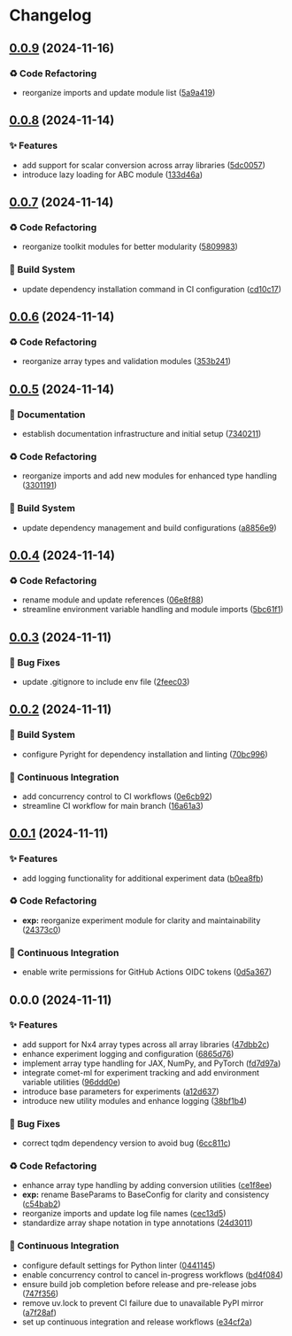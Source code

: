 # Changelog

## [0.0.9](https://github.com/liblaf/python-toolkit/compare/v0.0.8...v0.0.9) (2024-11-16)


### ♻ Code Refactoring

* reorganize imports and update module list ([5a9a419](https://github.com/liblaf/python-toolkit/commit/5a9a41934f5271b6888cc5658482ec85a0b281de))

## [0.0.8](https://github.com/liblaf/python-toolkit/compare/v0.0.7...v0.0.8) (2024-11-14)


### ✨ Features

* add support for scalar conversion across array libraries ([5dc0057](https://github.com/liblaf/python-toolkit/commit/5dc0057ad51886279bdf814c32f2c9e9aea18e55))
* introduce lazy loading for ABC module ([133d46a](https://github.com/liblaf/python-toolkit/commit/133d46add64d1988386554038ace106ab7d02625))

## [0.0.7](https://github.com/liblaf/python-toolkit/compare/v0.0.6...v0.0.7) (2024-11-14)


### ♻ Code Refactoring

* reorganize toolkit modules for better modularity ([5809983](https://github.com/liblaf/python-toolkit/commit/5809983ee4b21dec1141ef5b5c568e48199c5e0e))


### 👷 Build System

* update dependency installation command in CI configuration ([cd10c17](https://github.com/liblaf/python-toolkit/commit/cd10c1722e3dae97ad3201c2c6eb25574bd7e8ce))

## [0.0.6](https://github.com/liblaf/python-toolkit/compare/v0.0.5...v0.0.6) (2024-11-14)


### ♻ Code Refactoring

* reorganize array types and validation modules ([353b241](https://github.com/liblaf/python-toolkit/commit/353b2418b8fd61ea29d1abb19041a8de30c2403f))

## [0.0.5](https://github.com/liblaf/python-toolkit/compare/v0.0.4...v0.0.5) (2024-11-14)


### 📝 Documentation

* establish documentation infrastructure and initial setup ([7340211](https://github.com/liblaf/python-toolkit/commit/73402118e80a514f4748e0622157a23597b78385))


### ♻ Code Refactoring

* reorganize imports and add new modules for enhanced type handling ([3301191](https://github.com/liblaf/python-toolkit/commit/330119116362406bb125ed6ef3ea702b48d14274))


### 👷 Build System

* update dependency management and build configurations ([a8856e9](https://github.com/liblaf/python-toolkit/commit/a8856e97448cebb9a9c0425d113231575ac1d754))

## [0.0.4](https://github.com/liblaf/python-toolkit/compare/v0.0.3...v0.0.4) (2024-11-14)


### ♻ Code Refactoring

* rename module and update references ([06e8f88](https://github.com/liblaf/python-toolkit/commit/06e8f886445c5cbb893df8986c99487379d8a2cb))
* streamline environment variable handling and module imports ([5bc61f1](https://github.com/liblaf/python-toolkit/commit/5bc61f1883a4f0ebf2628d0470b5f19457377cfa))

## [0.0.3](https://github.com/liblaf/python-toolkit/compare/v0.0.2...v0.0.3) (2024-11-11)


### 🐛 Bug Fixes

* update .gitignore to include env file ([2feec03](https://github.com/liblaf/python-toolkit/commit/2feec03a36ec2b52b7f1923c27fc8c75616c5c46))

## [0.0.2](https://github.com/liblaf/python-toolkit/compare/v0.0.1...v0.0.2) (2024-11-11)


### 👷 Build System

* configure Pyright for dependency installation and linting ([70bc996](https://github.com/liblaf/python-toolkit/commit/70bc996c89a09f0eeb27a27a0ce09e5cd7ca139f))


### 🔧 Continuous Integration

* add concurrency control to CI workflows ([0e6cb92](https://github.com/liblaf/python-toolkit/commit/0e6cb92a65c821e699633e410f94a8953d66d19b))
* streamline CI workflow for main branch ([16a61a3](https://github.com/liblaf/python-toolkit/commit/16a61a390fba3f2b8c2717f096f3aa332cde9b4c))

## [0.0.1](https://github.com/liblaf/python-toolkit/compare/v0.0.0...v0.0.1) (2024-11-11)


### ✨ Features

* add logging functionality for additional experiment data ([b0ea8fb](https://github.com/liblaf/python-toolkit/commit/b0ea8fb1e4845e9f198d365c5226fd0777ebfcd2))


### ♻ Code Refactoring

* **exp:** reorganize experiment module for clarity and maintainability ([24373c0](https://github.com/liblaf/python-toolkit/commit/24373c03cefa8743d9e52f2e6389bff18238879d))


### 🔧 Continuous Integration

* enable write permissions for GitHub Actions OIDC tokens ([0d5a367](https://github.com/liblaf/python-toolkit/commit/0d5a3671b291f9de61f1c2bbdb5807d518681964))

## 0.0.0 (2024-11-11)


### ✨ Features

* add support for Nx4 array types across all array libraries ([47dbb2c](https://github.com/liblaf/python-toolkit/commit/47dbb2c222a4e0225e5a6a5d7aad091f4db253d3))
* enhance experiment logging and configuration ([6865d76](https://github.com/liblaf/python-toolkit/commit/6865d769c9e0ea5a8dd0d49ea65820c4ab8530ff))
* implement array type handling for JAX, NumPy, and PyTorch ([fd7d97a](https://github.com/liblaf/python-toolkit/commit/fd7d97a43f68be0a8364a9e533b524a1094c9949))
* integrate comet-ml for experiment tracking and add environment variable utilities ([96ddd0e](https://github.com/liblaf/python-toolkit/commit/96ddd0ee332f903478deef1dc8b254fbb4334ece))
* introduce base parameters for experiments ([a12d637](https://github.com/liblaf/python-toolkit/commit/a12d637d9fe599708e158a1e870bdd367d78e9e8))
* introduce new utility modules and enhance logging ([38bf1b4](https://github.com/liblaf/python-toolkit/commit/38bf1b4a57594b156a0c10947723df00411c669a))


### 🐛 Bug Fixes

* correct tqdm dependency version to avoid bug ([6cc811c](https://github.com/liblaf/python-toolkit/commit/6cc811c62e2eb4bcab64d63d2b4cd5d61385f940))


### ♻ Code Refactoring

* enhance array type handling by adding conversion utilities ([ce1f8ee](https://github.com/liblaf/python-toolkit/commit/ce1f8eebf31a0a55ae0fffe301dfb151bfba039d))
* **exp:** rename BaseParams to BaseConfig for clarity and consistency ([c54bab2](https://github.com/liblaf/python-toolkit/commit/c54bab290601373d1b8d3c453468acd2242c816c))
* reorganize imports and update log file names ([cec13d5](https://github.com/liblaf/python-toolkit/commit/cec13d519fea056be48dcf29639637dcb12c074e))
* standardize array shape notation in type annotations ([24d3011](https://github.com/liblaf/python-toolkit/commit/24d30119ba119ae1972b4c852f018ffc29ca1e0d))


### 🔧 Continuous Integration

* configure default settings for Python linter ([0441145](https://github.com/liblaf/python-toolkit/commit/0441145ad1cda5e557451446e336c083cf15b394))
* enable concurrency control to cancel in-progress workflows ([bd4f084](https://github.com/liblaf/python-toolkit/commit/bd4f084d7fcbe7de7b0569e4c1a81b4894cd2aae))
* ensure build job completion before release and pre-release jobs ([747f356](https://github.com/liblaf/python-toolkit/commit/747f35656630516e2e2cc9170e010bd5900586fc))
* remove uv.lock to prevent CI failure due to unavailable PyPI mirror ([a7f28af](https://github.com/liblaf/python-toolkit/commit/a7f28af6806663ccd6412952dbb3940b224e8d1b))
* set up continuous integration and release workflows ([e34cf2a](https://github.com/liblaf/python-toolkit/commit/e34cf2ae0213c532353cfabe62ecafa4104910a0))
